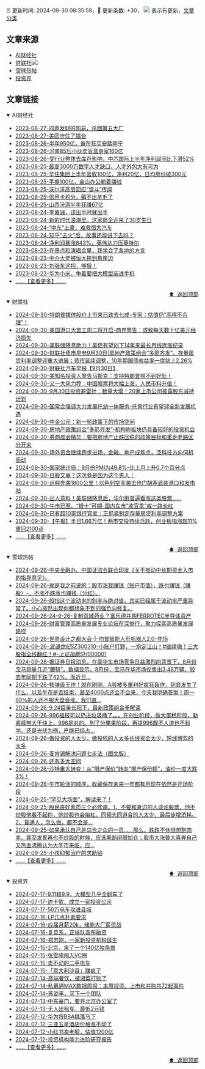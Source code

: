 ##

:alarm_clock: 更新时间: 2024-09-30 08:35:59，:rocket: 更新条数: +30， ![](/assets/dot.png) 表示有更新，[文章分类](/TAGS.md)

## 文章来源

- [AI财经社](#ai财经社)  
- [财联社](#财联社)![](/assets/dot.png)   
- [雪球热帖](#雪球热帖)  
- [投资界](#投资界)  

## 文章链接

<details open>
<summary id="ai财经社">
 AI财经社
</summary>


- [2023-08-27-闷声发财的网易，杀回第五大厂](https://www.aicaijing.com.cn/article/18610)  
- [2023-08-27-美团守住了擂台](https://www.aicaijing.com.cn/article/18611)  
- [2023-08-26-半年950亿，谁在狂买安踏李宁](https://www.aicaijing.com.cn/article/18607)  
- [2023-08-26-河南85后小伙卖盲盒身家160亿](https://www.aicaijing.com.cn/article/18608)  
- [2023-08-26-受行业整体去库存影响，中芯国际上半年净利润同比下滑52%](https://www.aicaijing.com.cn/article/18609)  
- [2023-08-25-最高3000万数字人才缺口，人才外包大有可为](https://www.aicaijing.com.cn/article/18601)  
- [2023-08-25-华住集团上半年营收100亿，净利20亿，日均房价破300元](https://www.aicaijing.com.cn/article/18602)  
- [2023-08-25-手握100亿，金山办公躺着赚钱](https://www.aicaijing.com.cn/article/18603)  
- [2023-08-25-沃尔沃高层回应“宫斗”传闻](https://www.aicaijing.com.cn/article/18604)  
- [2023-08-25-信用卡积分，薅不出羊毛了](https://www.aicaijing.com.cn/article/18605)  
- [2023-08-25-山西汾酒半年狂赚67亿](https://www.aicaijing.com.cn/article/18606)  
- [2023-08-24-李嘉诚，该出手时就出手](https://www.aicaijing.com.cn/article/18596)  
- [2023-08-24-新的时代浪潮里，这家房企迎来了30岁生日](https://www.aicaijing.com.cn/article/18597)  
- [2023-08-24-“中东”土豪，难救恒大汽车](https://www.aicaijing.com.cn/article/18598)  
- [2023-08-24-知乎“去火”后，故事还能讲下去吗？](https://www.aicaijing.com.cn/article/18599)  
- [2023-08-24-净利润暴涨843%，英伟达力压英特尔](https://www.aicaijing.com.cn/article/18600)  
- [2023-08-23-在景点和演唱会里，我学会了各地的方言](https://www.aicaijing.com.cn/article/18591)  
- [2023-08-23-中介大佬被恒大拖到悬崖边](https://www.aicaijing.com.cn/article/18592)  
- [2023-08-23-刘强东这招，够狠！](https://www.aicaijing.com.cn/article/18593)  
- [2023-08-23-华为小米，争着要把大模型装进手机](https://www.aicaijing.com.cn/article/18594)  
- [......【查看更多】......](/details/AI财经社.md)

<div align="right"><a href="#文章来源">⬆ &nbsp;返回顶部</a></div>
</details>

<details open>
<summary id="财联社">
 财联社
</summary>


- [2024-09-30-特朗普媒体股价上市来已跌去七成-专家：估值仍“高得不合理”！](https://www.cls.cn/detail/1813942)  
- [2024-09-30-美国港口大罢工周二将开启-商界警告：或致每天数十亿美元经济损失](https://www.cls.cn/detail/1813819)  
- [2024-09-30-美联储降息助力！美债有望创下14年来最长月线连涨纪录](https://www.cls.cn/detail/1813783)  
- [2024-09-30-财联社债市早参9月30日|房地产政策组合“多箭齐发”，存量房贷利率调整迎重大进展；债市延续调整，10年期国债收益率一度站上2.26%](https://www.cls.cn/detail/1813759)  
- [2024-09-30-财联社汽车早报【9月30日】](https://www.cls.cn/detail/1813758)  
- [2024-09-30-美知名投资人警告马斯克：支持特朗普捞不到好处！](https://www.cls.cn/detail/1813728)  
- [2024-09-30-又一大佬力荐：中国股票将大幅上涨，人民币料升值！](https://www.cls.cn/detail/1813741)  
- [2024-09-30-9月30日投资避雷针：数量大增！20家上市公司披露股东减持计划](https://www.cls.cn/detail/1813753)  
- [2024-09-30-国常会强调大力发展托幼一体服务-托育行业有望迎全新发展机遇](https://www.cls.cn/detail/1813698)  
- [2024-09-30-中金公司：新一轮政策下的市场空间](https://www.cls.cn/detail/1813724)  
- [2024-09-30-房地产政策组合“多箭齐发”-机构称板块仍具备较好的投资机会](https://www.cls.cn/detail/1813708)  
- [2024-09-30-券商晨会精华：要把房地产止跌回稳的政策目标和重走老路区分开来](https://www.cls.cn/detail/1813736)  
- [2024-09-30-场外资金继续跑步进场，金融、地产成焦点，泛科技方向伺机而动](https://www.cls.cn/detail/1813822)  
- [2024-09-30-国家统计局：9月份PMI为49.8%-比上月上升0.7个百分点](https://www.cls.cn/detail/1813858)  
- [2024-09-30-日股又崩？这次竟是因为这个男人！](https://www.cls.cn/detail/1813834)  
- [2024-09-30-远程奔袭1800公里！以色列空军袭击也门胡塞武装港口和发电站](https://www.cls.cn/detail/1813896)  
- [2024-09-30-出人意料！美联储降息后，华尔街普遍看涨这类股票……](https://www.cls.cn/detail/1813996)  
- [2024-09-30-牛市已至、“银十”可期-国内车市“收官季”或一路长红](https://www.cls.cn/detail/1814024)  
- [2024-09-30-已有超10家银行官宣：正抓紧制定存量房贷利率调整方案](https://www.cls.cn/detail/1814032)  
- [2024-09-30-【午报】半日1.66万亿！两市交投持续活跃，创业板指涨超11%重回2100点](https://www.cls.cn/detail/1814053)  
- [......【查看更多】......](/details/财联社.md)

<div align="right"><a href="#文章来源">⬆ &nbsp;返回顶部</a></div>
</details>

<details open>
<summary id="雪球热帖">
 雪球热帖
</summary>


- [2024-09-26-中央金融办、中国证监会联合印发《关于推动中长期资金入市的指导意见》。](https://xueqiu.com/5124430882/305832042)  
- [2024-09-26-就是我之前说的：股市涨我赚钱（账户市值），跌也赚钱（赚股）-。不涨不跌我也赚钱（分红）。](https://xueqiu.com/4212900091/305829190)  
- [2024-09-26-股指这个波动率的斜率与绝对值，其实已经属于波动率严重异常了。小心突然出现你都想象不到的强负向修复。](https://xueqiu.com/9222280625/305792392)  
- [2024-09-26-24-9-26-复制双城药业？富乐德并购FERROTEC半导体资产](https://xueqiu.com/8772786299/305782060)  
- [2024-09-26-财富管理高质量发展专业论坛在深举行，聚力探索高质量发展路径](https://xueqiu.com/1908240451/305764378)  
- [2024-09-26-世界设计之都大会-|-均普智能人形机器人2.0-登场](https://xueqiu.com/9671841227/305748495)  
- [2024-09-26-$宜通世纪SZ300310$-小账户打野，一炮定江山！#继续嗨！三大股指全线翻红！#-$上证指数SH000001$](https://xueqiu.com/5939653998/305734746)  
- [2024-09-26-据证券日报消息，在豪华车市场竞争日益激烈的背景下，8月份宝马销量几近“腰斩”。数据显示，8月份，宝马在华市场仅售出3.48万辆，较去年同期下跌了42%。而近日...](https://xueqiu.com/9333565636/305725908)  
- [2024-09-26-核弹级王炸！就在刚刚，A股被多重利好疯狂轰炸，到底发生了什么，以及牛市是否结束，甚至4000点还会不会来，今天我明确答案！周一90%的人还不服大盘会涨，我们直...](https://xueqiu.com/5011489057/305711102)  
- [2024-09-26-9.24巨量长阳下，最新政策组合拳解读](https://xueqiu.com/6615747670/305693448)  
- [2024-09-26-996福报可以扔进垃圾桶了。。。在创业阶段，做大蛋糕阶段，勒紧裤带大干快上，996是对的。到了分果果阶段，再提996既不人道也不科学。还是光伏为例，产能已经占...](https://xueqiu.com/9742512811/305691771)  
- [2024-09-26-做投资的人太少，做投机的人太多长线资金太少，短线博弈的太多](https://xueqiu.com/9887656769/305751974)  
- [2024-09-26-麦肯锡解决问题七步法（图文版）](https://xueqiu.com/2524803655/305800661)  
- [2024-09-26-还有多大空间](https://xueqiu.com/7607677791/305774163)  
- [2024-09-26-沙特重大转变！从“限产保价”转向“增产保份额”，油价一度大跌3%！](https://xueqiu.com/1107854878/305796677)  
- [2024-09-26-牛市轮涨的顺序，收藏保存未来一年都有用现在依然是开场阶段](https://xueqiu.com/6918589555/305861152)  
- [2024-09-25-“罕见大场面”，解读来了！](https://xueqiu.com/4977783185/305597493)  
- [2024-09-25-股民良好素质三个必修课。1、不要和身边的人谈论股票，他不炒股他看不起你，他炒股也会抬杠，同频志同道合的人太少，最后徒增消耗。2、普通人，怎么做，都不会是...](https://xueqiu.com/6594360415/305553621)  
- [2024-09-25-如果承认自己是乌合之众的一员……那么，跌跌不休很想割肉卖、甚至发誓再也不炒股的时候，应该果断闭眼加仓；股市大涨普大喜奔自己又热血沸腾认为大牛市来临、应...](https://xueqiu.com/1761234358/305615236)  
- [2024-09-25-小孩抑郁治疗的求助贴](https://xueqiu.com/9186203676/305648831)  
- [......【查看更多】......](/details/雪球热帖.md)

<div align="right"><a href="#文章来源">⬆ &nbsp;返回顶部</a></div>
</details>

<details open>
<summary id="投资界">
 投资界
</summary>


- [2024-07-17-9.11和9.9，大模型几乎全翻车了](https://posts.careerengine.us/p/6697778c44726b29bffa3a09)  
- [2024-07-17-迪卡侬，成立一家投资公司](https://posts.careerengine.us/p/6697778c44726b29bffa3a01)  
- [2024-07-17-50万电车攻进县城](https://posts.careerengine.us/p/6697779c831e1d29eea44253)  
- [2024-07-16-LP几点朴素要求](https://posts.careerengine.us/p/669636a8720ed522248054dc)  
- [2024-07-16-应届月薪20k，储能大厂薪资战](https://posts.careerengine.us/p/669636a8720ed522248054d4)  
- [2024-07-16-复旦系，正排队宣布融资](https://posts.careerengine.us/p/66963699cb38e136a496986c)  
- [2024-07-16-郑志刚，一家新投资机构诞生](https://posts.careerengine.us/p/66963699cb38e136a4969874)  
- [2024-07-15-北京，来了一个140亿独角兽](https://posts.careerengine.us/p/6694db59a0c3ac562b61f9af)  
- [2024-07-15-张雪峰闯入VC圈](https://posts.careerengine.us/p/6694db59a0c3ac562b61f9b7)  
- [2024-07-15-卖不动的二手电车](https://posts.careerengine.us/p/6694db6836b2f1565d9b541a)  
- [2024-07-15-「意大利沙县」赚疯了](https://posts.careerengine.us/p/6694db6836b2f1565d9b5422)  
- [2024-07-14-高端餐饮，被湘菜打败了](https://posts.careerengine.us/p/6693862333c6e710d0bf9dc4)  
- [2024-07-14-私募通MAX数据周报：本周投资、上市和并购共72起事件](https://posts.careerengine.us/p/6693862333c6e710d0bf9dcc)  
- [2024-07-14-苏姿丰，买下一个团队](https://posts.careerengine.us/p/6693861481427510b2b9c123)  
- [2024-07-13-中东豪门，要开北京办公室了](https://posts.careerengine.us/p/66922794a876f80d113b51fe)  
- [2024-07-13-无人出租车，最低2元钱](https://posts.careerengine.us/p/669227b82202ae0dfac5d713)  
- [2024-07-12-华为将BBA挑落马下](https://posts.careerengine.us/p/6690a6c68082df14ead7eaac)  
- [2024-07-12-三亚五星酒店价格涨不动了](https://posts.careerengine.us/p/6690a6c68082df14ead7eaa4)  
- [2024-07-12-小红书卖老股，估值1200亿](https://posts.careerengine.us/p/6690a6b756b00014bcc00e8f)  
- [2024-07-12-投资机构能力进阶研究报告](https://posts.careerengine.us/p/6690a6b756b00014bcc00e87)  
- [......【查看更多】......](/details/投资界.md)

<div align="right"><a href="#文章来源">⬆ &nbsp;返回顶部</a></div>
</details>
